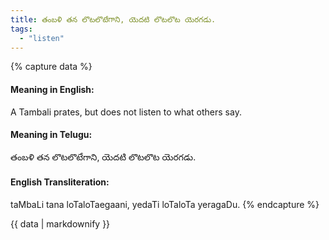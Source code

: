 ```yaml
---
title: తంబళి తన లొటలొటేగాని, యెదటి లొటలొట యెరగడు.
tags:
  - "listen"
---
```


{% capture data %}
#### Meaning in English:
A Tambali prates, but does not listen to what others say.

#### Meaning in Telugu:
తంబళి తన లొటలొటేగాని, యెదటి లొటలొట యెరగడు.

#### English Transliteration:
taMbaLi tana loTaloTaegaani, yedaTi loTaloTa yeragaDu.
{% endcapture %}

{{ data | markdownify }}

